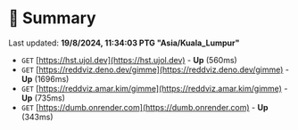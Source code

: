 # 📖 Summary
Last updated: **19/8/2024, 11:34:03 PTG "Asia/Kuala_Lumpur"**

- `GET` [https://hst.ujol.dev](https://hst.ujol.dev) - **Up** (560ms)
- `GET` [https://reddviz.deno.dev/gimme](https://reddviz.deno.dev/gimme) - **Up** (1696ms)
- `GET` [https://reddviz.amar.kim/gimme](https://reddviz.amar.kim/gimme) - **Up** (735ms)
- `GET` [https://dumb.onrender.com](https://dumb.onrender.com) - **Up** (343ms)
